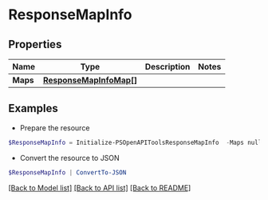 # ResponseMapInfo
## Properties

Name | Type | Description | Notes
------------ | ------------- | ------------- | -------------
**Maps** | [**ResponseMapInfoMap[]**](ResponseMapInfoMap.md) |  | 

## Examples

- Prepare the resource
```powershell
$ResponseMapInfo = Initialize-PSOpenAPIToolsResponseMapInfo  -Maps null
```

- Convert the resource to JSON
```powershell
$ResponseMapInfo | ConvertTo-JSON
```

[[Back to Model list]](../README.md#documentation-for-models) [[Back to API list]](../README.md#documentation-for-api-endpoints) [[Back to README]](../README.md)

